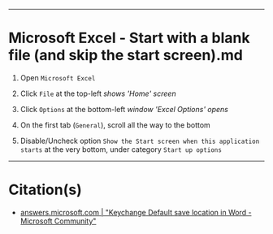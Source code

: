 
***
# Microsoft Excel - Start with a blank file (and skip the start screen).md

1. Open `Microsoft Excel`

2. Click `File` at the top-left   *shows 'Home' screen*

3. Click `Options` at the bottom-left   *window 'Excel Options' opens*

4. On the first tab (`General`), scroll all the way to the bottom

5. Disable/Uncheck option `Show the Start screen when this application starts` at the very bottom, under category `Start up options`


***
# Citation(s)
- [answers.microsoft.com  |  "Keychange Default save location in Word - Microsoft Community"](https://answers.microsoft.com/en-us/msoffice/forum/all/change-default-save-location-in-word/26bd20ec-c22b-4b5e-a1f3-77ff893c7f78)
